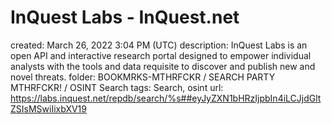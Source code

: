 # InQuest Labs - InQuest.net

created: March 26, 2022 3:04 PM (UTC)
description: InQuest Labs is an open API and interactive research portal designed to empower individual analysts with the tools and data requisite to discover and publish new and novel threats.
folder: BOOKMRKS-MTHRFCKR / SEARCH PARTY MTHRFCKR! / OSINT Search
tags: Search, osint
url: https://labs.inquest.net/repdb/search/%s##eyJyZXN1bHRzIjpbIn4iLCJjdGltZSIsMSwiIixbXV19
